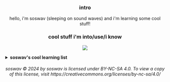 <h3 align="center">intro</h3>
<p align="center" >hello, i'm soswav (sleeping on sound waves) and i'm learning some cool stuff!</p>

<h3 align="center">cool stuff i'm into/use/i know</h3>

<p align="center">
  <a href="https://skillicons.dev">
    <img src="https://skillicons.dev/icons?i=nim,css,bash,discord,linux,mastodon,md,vscodium,php,bots,git,github,vim,neovim" />
  </a>
</p>

<details>
	<summary><b>soswav's cool learning list</b></summary>
<p>
here's the stuff i'm currently trying to learn (like, really hard):

* php, [-]
* html, [-]
* blazor (c# gets added to the mix as well), [?]
* css, [O]

the second priority would be:

* nim (i love nim sm), [O]
* dutch (i also love dutch), [-]
* gleam, [?]
* bash, [O]
* c, [?]

and, the third priority is:

* lua, [?]
* go, [?]
* c++, [?]
* rust, [?]
* go, [?]
* haskell, [?]
* java, [?]
* perl [?]

```txt
[?] - nothing yet
[O] - i'm good at it, i believe
[-] - a bit
```

</p>

</details>

<h6 align="center" >soswav © 2024 by soswav is licensed under BY-NC-SA 4.0. To view a copy of this license, visit https://creativecommons.org/licenses/by-nc-sa/4.0/</h6>
